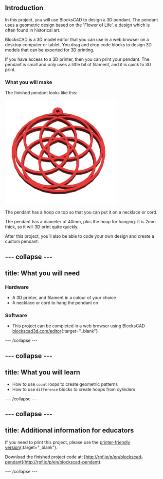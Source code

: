 ## Introduction

In this project, you will use BlocksCAD to design a 3D pendant. The pendant uses a geometric design based on the 'Flower of Life', a design which is often found in historical art. 

BlocksCAD is a 3D model editor that you can use in a web browser on a desktop computer or tablet. You drag and drop code blocks to design 3D models that can be exported for 3D printing.

If you have access to a 3D printer, then you can print your pendant. The pendant is small and only uses a little bit of filament, and it is quick to 3D print.

### What you will make

The finished pendant looks like this:

![screenshot](images/pendant-finished.png) 

The pendant has a hoop on top so that you can put it on a necklace or cord. 

The pendant has a diameter of 40mm, plus the hoop for hanging. It is 2mm thick, so it will 3D print quite quickly.

After this project, you’ll also be able to code your own design and create a custom pendant. 

--- collapse ---
---
title: What you will need
---

### Hardware

+ A 3D printer, and filament in a colour of your choice
+ A necklace or cord to hang the pendant on

### Software

+ This project can be completed in a web browser using BlocksCAD [blockscad3d.com/editor](https://www.blockscad3d.com/editor){:target="_blank"}

--- /collapse ---

--- collapse ---
---
title: What you will learn
---

+ How to use `count` loops to create geometric patterns
+ How to use `difference` blocks to create hoops from cylinders

--- /collapse ---

--- collapse ---
---
title: Additional information for educators
---

If you need to print this project, please use the [printer-friendly version](https://projects.raspberrypi.org/en/projects/blockscad-pendant/print){:target="_blank"}.

Download the finished project code at:
[http://rpf.io/p/en/blockscad-pendant](http://rpf.io/p/en/blockscad-pendant).

--- /collapse ---
